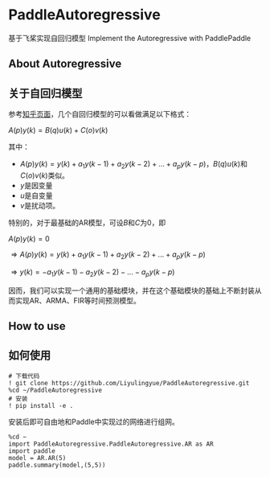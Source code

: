 # PaddleAutoregressive

基于飞桨实现自回归模型
Implement the Autoregressive with PaddlePaddle

## About Autoregressive
## 关于自回归模型

参考[知乎页面](https://zhuanlan.zhihu.com/p/406360992)，几个自回归模型的可以看做满足以下格式：

$A(p)y(k) = B(q)u(k) + C(o)v(k)$

其中：
- $A(p)y(k) = y(k) + a_1y(k-1) + a_2y(k-2) + ... + a_py(k-p)$，$B(q)u(k)$和$C(o)v(k)$类似。
- $y$是因变量
- $u$是自变量
- $v$是扰动项。

特别的，对于最基础的AR模型，可设$B$和$C$为0，即

$A(p)y(k) = 0$

$\Rightarrow A(p)y(k) = y(k) + a_1y(k-1) + a_2y(k-2) + ... + a_py(k-p)$

$\Rightarrow y(k) = -a_1y(k-1) - a_2y(k-2) - ... - a_py(k-p)$

因而，我们可以实现一个通用的基础模块，并在这个基础模块的基础上不断封装从而实现AR、ARMA、FIR等时间预测模型。

## How to use
## 如何使用

```commandline
# 下载代码
! git clone https://github.com/Liyulingyue/PaddleAutoregressive.git
%cd ~/PaddleAutoregressive
# 安装
! pip install -e .
```

安装后即可自由地和Paddle中实现过的网络进行组网。

```commandline
%cd ~
import PaddleAutoregressive.PaddleAutoregressive.AR as AR
import paddle
model = AR.AR(5)
paddle.summary(model,(5,5))
```
